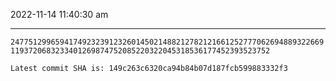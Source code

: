 2022-11-14 11:40:30 am

---

`24775129965941749232391232601450214882127821216612527770626948893226691193720683233401269874752085220322045318536177452393523752`

`Latest commit SHA is: 149c263c6320ca94b84b07d187fcb599883332f3 `
